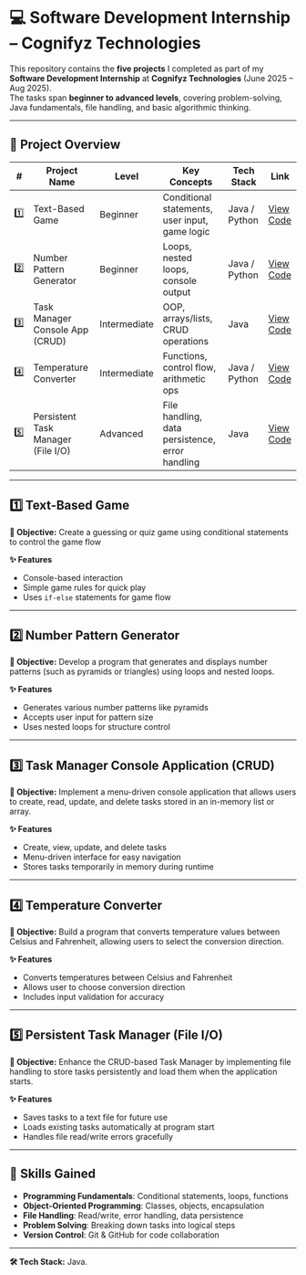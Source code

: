 # 💻 Software Development Internship – Cognifyz Technologies

This repository contains the **five projects** I completed as part of my **Software Development Internship** at **Cognifyz Technologies** (June 2025 – Aug 2025).  
The tasks span **beginner to advanced levels**, covering problem-solving, Java fundamentals, file handling, and basic algorithmic thinking.

---

## 📂 Project Overview

| #  | Project Name | Level | Key Concepts | Tech Stack | Link |
|----|--------------|-------|--------------|------------|------|
| 1️⃣ | Text-Based Game | Beginner | Conditional statements, user input, game logic | Java / Python | [View Code](#1-text-based-game) |
| 2️⃣ | Number Pattern Generator | Beginner | Loops, nested loops, console output | Java / Python | [View Code](#2-number-pattern-generator) |
| 3️⃣ | Task Manager Console App (CRUD) | Intermediate | OOP, arrays/lists, CRUD operations | Java | [View Code](#3-task-manager-console-application-crud) |
| 4️⃣ | Temperature Converter | Intermediate | Functions, control flow, arithmetic ops | Java / Python | [View Code](#4-temperature-converter) |
| 5️⃣ | Persistent Task Manager (File I/O) | Advanced | File handling, data persistence, error handling | Java | [View Code](#5-persistent-task-manager-file-io) |

---

## 1️⃣ Text-Based Game

**🎯 Objective:** Create a guessing or quiz game using conditional statements to control the game flow

**✨ Features**
- Console-based interaction  
- Simple game rules for quick play  
- Uses `if-else` statements for game flow  

---

## 2️⃣ Number Pattern Generator

**🎯 Objective:** Develop a program that generates and displays number patterns (such as pyramids or triangles) using loops and nested loops.  

**✨ Features**
- Generates various number patterns like pyramids
- Accepts user input for pattern size  
- Uses nested loops for structure control  

---

## 3️⃣ Task Manager Console Application (CRUD)

**🎯 Objective:** Implement a menu-driven console application that allows users to create, read, update, and delete tasks stored in an in-memory list or array.  

**✨ Features**
- Create, view, update, and delete tasks  
- Menu-driven interface for easy navigation  
- Stores tasks temporarily in memory during runtime  

---

## 4️⃣ Temperature Converter

**🎯 Objective:** Build a program that converts temperature values between Celsius and Fahrenheit, allowing users to select the conversion direction.  

**✨ Features**
- Converts temperatures between Celsius and Fahrenheit  
- Allows user to choose conversion direction  
- Includes input validation for accuracy  

---

## 5️⃣ Persistent Task Manager (File I/O)

**🎯 Objective:** Enhance the CRUD-based Task Manager by implementing file handling to store tasks persistently and load them when the application starts.  

**✨ Features**
- Saves tasks to a text file for future use  
- Loads existing tasks automatically at program start  
- Handles file read/write errors gracefully  

---

## 🧠 Skills Gained
- **Programming Fundamentals**: Conditional statements, loops, functions  
- **Object-Oriented Programming**: Classes, objects, encapsulation  
- **File Handling**: Read/write, error handling, data persistence  
- **Problem Solving**: Breaking down tasks into logical steps  
- **Version Control**: Git & GitHub for code collaboration  

---

**🛠 Tech Stack:** Java.
